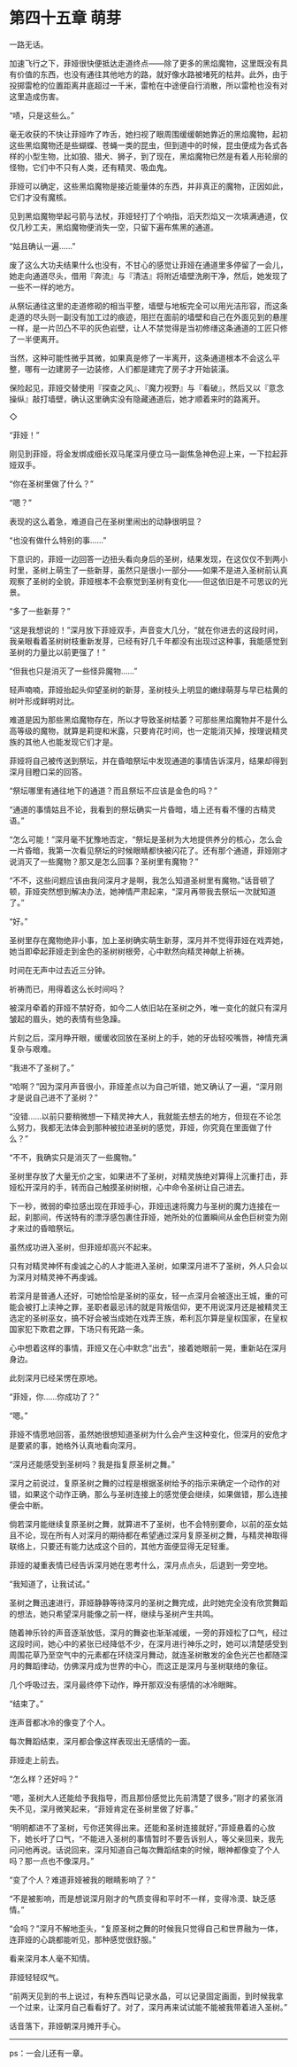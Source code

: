 # 第四十五章 萌芽

一路无话。

加速飞行之下，菲娅很快便抵达走道终点——除了更多的黑焰魔物，这里既没有具有价值的东西，也没有通往其他地方的路，就好像水路被堵死的枯井。此外，由于投掷雷枪的位置距离井底超过一千米，雷枪在中途便自行消散，所以雷枪也没有对这里造成伤害。

“啧，只是这些么。”

毫无收获的不快让菲娅咋了咋舌，她扫视了眼周围缓缓朝她靠近的黑焰魔物，起初这些黑焰魔物还是些蝴蝶、苍蝇一类的昆虫，但到道中的时候，昆虫便成为各式各样的小型生物，比如狼、猎犬、狮子，到了现在，黑焰魔物已然是有着人形轮廓的怪物，它们中不只有人类，还有精灵、吸血鬼。

菲娅可以确定，这些黑焰魔物是接近能量体的东西，并非真正的魔物，正因如此，它们才没有魔核。

见到黑焰魔物举起弓箭与法杖，菲娅轻打了个响指，滔天烈焰又一次填满通道，仅仅几秒工夫，黑焰魔物便消失一空，只留下遍布焦黑的通道。

“姑且确认一遍……”

废了这么大功夫结果什么也没有，不甘心的感觉让菲娅在通道里多停留了一会儿，她走向通道尽头，借用『奔流』与『清洁』将附近墙壁洗刷干净，然后，她发现了一些不一样的地方。

从祭坛通往这里的走道修砌的相当平整，墙壁与地板完全可以用光洁形容，而这条走道的尽头则一副没有加工过的痕迹，阻拦在面前的墙壁和自己在外面见到的悬崖一样，是一片凹凸不平的灰色岩壁，让人不禁觉得是当初修缮这条通道的工匠只修了一半便离开。

当然，这种可能性微乎其微，如果真是修了一半离开，这条通道根本不会这么平整，哪有一边建房子一边装修，人们都是建完了房子才开始装潢。

保险起见，菲娅交替使用『探查之风』、『魔力视野』与『看破』，然后又以『意念操纵』敲打墙壁，确认这里确实没有隐藏通道后，她才顺着来时的路离开。

◇

“菲娅！”

刚见到菲娅，将金发绑成细长双马尾深月便立马一副焦急神色迎上来，一下拉起菲娅双手。

“你在圣树里做了什么？”

“嗯？”

表现的这么着急，难道自己在圣树里闹出的动静很明显？

“也没有做什么特别的事……”

下意识的，菲娅一边回答一边扭头看向身后的圣树，结果发现，在这仅仅不到两小时里，圣树上萌生了一些新芽，虽然只是很小一部分——如果不是进入圣树前认真观察了圣树的全貌，菲娅根本不会察觉到圣树有变化——但这依旧是不可思议的光景。

“多了一些新芽？”

“这是我想说的！”深月放下菲娅双手，声音变大几分，“就在你进去的这段时间，我亲眼看着圣树树枝重新发芽，已经有好几千年都没有出现过这种事，我能感觉到圣树的力量比以前更强了！”

“但我也只是消灭了一些怪异魔物……”

轻声喃喃，菲娅抬起头仰望圣树的新芽，圣树枝头上明显的嫩绿萌芽与早已枯黄的树叶形成鲜明对比。

难道是因为那些黑焰魔物存在，所以才导致圣树枯萎？可那些黑焰魔物并不是什么高等级的魔物，就算是莉提和米露，只要肯花时间，也一定能消灭掉，按理说精灵族的其他人也能发现它们才是。

菲娅将自己被传送到祭坛，并在昏暗祭坛中发现通道的事情告诉深月，结果却得到深月目瞪口呆的回答。

“祭坛哪里有通往地下的通道？而且祭坛不应该是金色的吗？”

“通道的事情姑且不论，我看到的祭坛确实一片昏暗，墙上还有看不懂的古精灵语。”

“怎么可能！”深月毫不犹豫地否定，“祭坛是圣树为大地提供养分的核心，怎么会一片昏暗，我第一次看见祭坛的时候眼睛都快被闪花了。还有那个通道，菲娅刚才说消灭了一些魔物？那又是怎么回事？圣树里有魔物？”

“不不，这些问题应该由我问深月才是啊，我怎么知道圣树里有魔物。”话音顿了顿，菲娅突然想到解决办法，她神情严肃起来，“深月再带我去祭坛一次就知道了。”

“好。”

圣树里存在魔物绝非小事，加上圣树确实萌生新芽，深月并不觉得菲娅在戏弄她，她当即牵起菲娅走到金色的圣树树根旁，心中默然向精灵神献上祈祷。

时间在无声中过去近三分钟。

祈祷而已，用得着这么长时间吗？

被深月牵着的菲娅不禁好奇，如今二人依旧站在圣树之外，唯一变化的就只有深月皱起的眉头，她的表情有些急躁。

片刻之后，深月睁开眼，缓缓收回放在圣树上的手，她的牙齿轻咬嘴唇，神情充满复杂与艰难。

“我进不了圣树了。”

“哈啊？”因为深月声音很小，菲娅差点以为自己听错，她又确认了一遍，“深月刚才是说自己进不了圣树？”

“没错……以前只要稍微想一下精灵神大人，我就能去想去的地方，但现在不论怎么努力，我都无法体会到那种被拉进圣树的感觉，菲娅，你究竟在里面做了什么？”

“不不，我确实只是消灭了一些魔物。”

圣树里存放了大量无价之宝，如果进不了圣树，对精灵族绝对算得上沉重打击，菲娅松开深月的手，转而自己触摸圣树树根，心中命令圣树让自己进去。

下一秒，微弱的牵拉感出现在菲娅手心，菲娅迅速将魔力与圣树的魔力连接在一起，刹那间，传送特有的漂浮感包裹住菲娅，她所处的位置瞬间从金色巨树变为刚才来过的昏暗祭坛。

虽然成功进入圣树，但菲娅却高兴不起来。

只有对精灵神怀有虔诚之心的人才能进入圣树，如果深月进不了圣树，外人只会以为深月对精灵神不再虔诚。

若深月是普通人还好，可她恰恰是圣树的巫女，轻一点深月会被逐出王城，重的可能会被打上渎神之罪，圣职者最忌讳的就是背叛信仰，更不用说深月还是被精灵王选定的圣树巫女，搞不好会被当成她在戏弄王族，希利瓦尔算是皇权国家，在皇权国家犯下欺君之罪，下场只有死路一条。

心中想着这样的事情，菲娅又在心中默念“出去”，接着她眼前一晃，重新站在深月身边。

此刻深月已经呆愣在原地。

“菲娅，你……你成功了？”

“嗯。”

菲娅不情愿地回答，虽然她很想知道圣树为什么会产生这种变化，但深月的安危才是要紧的事，她格外认真地看向深月。

“深月还能感受到圣树吗？我是指复原圣树之舞。”

深月之前说过，复原圣树之舞的过程是根据圣树给予的指示来确定一个动作的对错，如果这个动作正确，那么与圣树连接上的感觉便会继续，如果做错，那么连接便会中断。

倘若深月能继续复原圣树之舞，就算进不了圣树，也不会特别要命，以前的巫女姑且不论，现在所有人对深月的期待都在希望通过深月复原圣树之舞，与精灵神取得联络上，只要还有能力达成这个目的，其他方面便显得无足轻重。

菲娅的凝重表情已经告诉深月她在思考什么，深月点点头，后退到一旁空地。

“我知道了，让我试试。”

圣树之舞迅速进行，菲娅静静等待深月的圣树之舞完成，此时她完全没有欣赏舞蹈的想法，她只希望深月能像之前一样，继续与圣树产生共鸣。

随着神乐铃的声音逐渐放低，深月的舞姿也渐渐减缓，一旁的菲娅松了口气，经过这段时间，她心中的紧张已经降低不少，在深月进行神乐之时，她可以清楚感受到周围花草乃至空气中的元素都在环绕深月舞动，就连圣树散发的金色光芒也都随深月的舞蹈律动，仿佛深月成为世界的中心，而这正是深月与圣树联络的象征。

几个呼吸过去，深月最终停下动作，睁开那双没有感情的冰冷眼眸。

“结束了。”

连声音都冰冷的像变了个人。

每次舞蹈结束，深月都会像这样表现出无感情的一面。

菲娅走上前去。

“怎么样？还好吗？”

“嗯，圣树大人还能给予我指导，而且那份感觉比先前清楚了很多，”刚才的紧张消失不见，深月微笑起来，“菲娅肯定在圣树里做了好事。”

“明明都进不了圣树，亏你还笑得出来。还能和圣树连接就好，”菲娅悬着的心放下，她长吁了口气，“不能进入圣树的事情暂时不要告诉别人，等父亲回来，我先问问他再说。话说回来，深月知道自己每次舞蹈结束的时候，眼神都像变了个人吗？那一点也不像深月。”

“变了个人？难道菲娅被我的眼睛影响了？”

“不是被影响，而是想说深月刚才的气质变得和平时不一样，变得冷漠、缺乏感情。”

“会吗？”深月不解地歪头，“复原圣树之舞的时候我只觉得自己和世界融为一体，连菲娅的心跳都能听见，那种感觉很舒服。”

看来深月本人毫不知情。

菲娅轻轻叹气。

“前两天见到的书上说过，有种东西叫记录水晶，可以记录固定画面，到时候我拿一个过来，让深月自己看看好了。对了，深月再来试试能不能被我带着进入圣树。”

话音落下，菲娅朝深月摊开手心。

---------

ps：一会儿还有一章。
